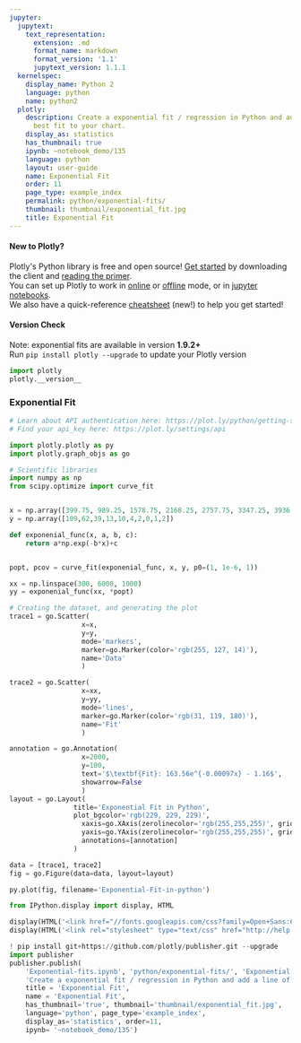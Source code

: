 ```yaml
---
jupyter:
  jupytext:
    text_representation:
      extension: .md
      format_name: markdown
      format_version: '1.1'
      jupytext_version: 1.1.1
  kernelspec:
    display_name: Python 2
    language: python
    name: python2
  plotly:
    description: Create a exponential fit / regression in Python and add a line of
      best fit to your chart.
    display_as: statistics
    has_thumbnail: true
    ipynb: ~notebook_demo/135
    language: python
    layout: user-guide
    name: Exponential Fit
    order: 11
    page_type: example_index
    permalink: python/exponential-fits/
    thumbnail: thumbnail/exponential_fit.jpg
    title: Exponential Fit
---
```


#### New to Plotly?
Plotly's Python library is free and open source! [Get started](https://plot.ly/python/getting-started/) by downloading the client and [reading the primer](https://plot.ly/python/getting-started/).
<br>You can set up Plotly to work in [online](https://plot.ly/python/getting-started/#initialization-for-online-plotting) or [offline](https://plot.ly/python/getting-started/#initialization-for-offline-plotting) mode, or in [jupyter notebooks](https://plot.ly/python/getting-started/#start-plotting-online).
<br>We also have a quick-reference [cheatsheet](https://images.plot.ly/plotly-documentation/images/python_cheat_sheet.pdf) (new!) to help you get started!


#### Version Check
Note: exponential fits are available in version <b>1.9.2+</b><br>
Run  `pip install plotly --upgrade` to update your Plotly version

```python
import plotly
plotly.__version__
```

### Exponential Fit

```python
# Learn about API authentication here: https://plot.ly/python/getting-started
# Find your api_key here: https://plot.ly/settings/api

import plotly.plotly as py
import plotly.graph_objs as go

# Scientific libraries
import numpy as np
from scipy.optimize import curve_fit


x = np.array([399.75, 989.25, 1578.75, 2168.25, 2757.75, 3347.25, 3936.75, 4526.25, 5115.75, 5705.25])
y = np.array([109,62,39,13,10,4,2,0,1,2])

def exponenial_func(x, a, b, c):
    return a*np.exp(-b*x)+c


popt, pcov = curve_fit(exponenial_func, x, y, p0=(1, 1e-6, 1))

xx = np.linspace(300, 6000, 1000)
yy = exponenial_func(xx, *popt)

# Creating the dataset, and generating the plot
trace1 = go.Scatter(
                  x=x, 
                  y=y, 
                  mode='markers',
                  marker=go.Marker(color='rgb(255, 127, 14)'),
                  name='Data'
                  )

trace2 = go.Scatter(
                  x=xx, 
                  y=yy, 
                  mode='lines',
                  marker=go.Marker(color='rgb(31, 119, 180)'),
                  name='Fit'
                  )

annotation = go.Annotation(
                  x=2000,
                  y=100,
                  text='$\textbf{Fit}: 163.56e^{-0.00097x} - 1.16$',
                  showarrow=False
                  )
layout = go.Layout(
                title='Exponential Fit in Python',
                plot_bgcolor='rgb(229, 229, 229)',
                  xaxis=go.XAxis(zerolinecolor='rgb(255,255,255)', gridcolor='rgb(255,255,255)'),
                  yaxis=go.YAxis(zerolinecolor='rgb(255,255,255)', gridcolor='rgb(255,255,255)'),
                  annotations=[annotation]
                )

data = [trace1, trace2]
fig = go.Figure(data=data, layout=layout)

py.plot(fig, filename='Exponential-Fit-in-python')
```

```python
from IPython.display import display, HTML

display(HTML('<link href="//fonts.googleapis.com/css?family=Open+Sans:600,400,300,200|Inconsolata|Ubuntu+Mono:400,700" rel="stylesheet" type="text/css" />'))
display(HTML('<link rel="stylesheet" type="text/css" href="http://help.plot.ly/documentation/all_static/css/ipython-notebook-custom.css">'))

! pip install git+https://github.com/plotly/publisher.git --upgrade
import publisher
publisher.publish(
    'Exponential-fits.ipynb', 'python/exponential-fits/', 'Exponential Fit',
    'Create a exponential fit / regression in Python and add a line of best fit to your chart.',
    title = 'Exponential Fit',
    name = 'Exponential Fit',
    has_thumbnail='true', thumbnail='thumbnail/exponential_fit.jpg', 
    language='python', page_type='example_index',
    display_as='statistics', order=11,
    ipynb= '~notebook_demo/135')
```

```python

```